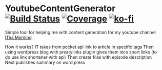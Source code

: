 # YoutubeContentGenerator   [![Build Status](https://dev.azure.com/maciejwyrodek/YoutubeContentGenerator/_apis/build/status/mwyrodek.YoutubeContentGenerator?branchName=master)](https://dev.azure.com/maciejwyrodek/YoutubeContentGenerator/_build/latest?definitionId=9&branchName=master) [![Coverage](https://sonarcloud.io/api/project_badges/measure?project=maciejwyrodek_YoutubeContentGenerator&metric=coverage)](https://sonarcloud.io/dashboard?id=maciejwyrodek_YoutubeContentGenerator) [![ko-fi](https://www.ko-fi.com/img/githubbutton_sm.svg)](https://ko-fi.com/X7X5144XE)

Simple tool for helping me with content generation for my youtube channel [ITea Morning](https://www.youtube.com/c/ITeaMorning/)



How it works?
IT takes from pocket api link to article in specific tags
Then using wordpress blog with preatylinks plugin gives them nice short links (to do use link shortener with api)
Then create files with episode description
Next publishes summary on word press

